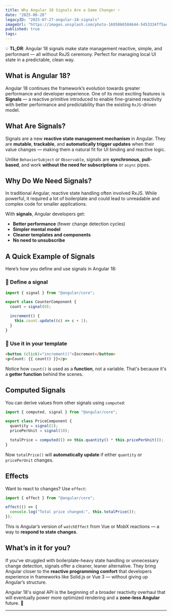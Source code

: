 ```yaml
---
title: Why Angular 18 Signals Are a Game Changer ⚡
date: "2025-06-20"
legacyID: "2025-07-27-angular-18-signals"
imageUrl: "https://images.unsplash.com/photo-1695066584644-5453334ff5ac?q=80&w=687&auto=format&fit=crop&ixlib=rb-4.1.0&ixid=M3wxMjA3fDB8MHxwaG90by1wYWdlfHx8fGVufDB8fHx8fA%3D%3D"
published: true
tags:
---
```


💡 **TL;DR**:
Angular 18 signals make state management reactive, simple, and performant — all without RxJS ceremony. Perfect for managing local UI state in a predictable, clean way.

## What is Angular 18?

Angular 18 continues the framework’s evolution towards greater performance and developer experience. One of its most exciting features is **Signals** — a reactive primitive introduced to enable fine-grained reactivity with better performance and predictability than the existing `RxJS`-driven model.

## What Are Signals?

Signals are a new **reactive state management mechanism** in Angular. They are **mutable**, **trackable**, and **automatically trigger updates** when their value changes — making them a natural fit for UI binding and reactive logic.

Unlike `BehaviorSubject` or `Observable`, signals are **synchronous**, **pull-based**, and work **without the need for subscriptions** or `async` pipes.

## Why Do We Need Signals?

In traditional Angular, reactive state handling often involved RxJS. While powerful, it required a lot of boilerplate and could lead to unreadable and complex code for smaller applications.

With **signals**, Angular developers get:

- **Better performance** (fewer change detection cycles)
- **Simpler mental model**
- **Cleaner templates and components**
- **No need to unsubscribe**

## A Quick Example of Signals

Here’s how you define and use signals in Angular 18:

### 🔹 Define a signal

```ts
import { signal } from "@angular/core";

export class CounterComponent {
  count = signal(0);

  increment() {
    this.count.update((c) => c + 1);
  }
}
```

### 🔹 Use it in your template

```html
<button (click)="increment()">Increment</button>
<p>Count: {{ count() }}</p>
```

Notice how `count()` is used as a **function**, not a variable. That's because it's a **getter function** behind the scenes.

## Computed Signals

You can derive values from other signals using `computed`:

```ts
import { computed, signal } from "@angular/core";

export class PriceComponent {
  quantity = signal(2);
  pricePerUnit = signal(10);

  totalPrice = computed(() => this.quantity() * this.pricePerUnit());
}
```

Now `totalPrice()` will **automatically update** if either `quantity` or `pricePerUnit` changes.

## Effects

Want to react to changes? Use `effect`:

```ts
import { effect } from "@angular/core";

effect(() => {
  console.log("Total price changed:", this.totalPrice());
});
```

This is Angular’s version of `watchEffect` from Vue or MobX reactions — a way to **respond to state changes**.

## What’s in it for you?

If you’ve struggled with boilerplate-heavy state handling or unnecessary change detection, signals offer a cleaner, leaner alternative. They bring Angular closer to the **reactive programming comfort** that developers experience in frameworks like Solid.js or Vue 3 — without giving up Angular’s structure.

Angular 18's signal API is the beginning of a broader reactivity overhaul that will eventually power more optimized rendering and a **zone-less Angular** future. 🚀

---
